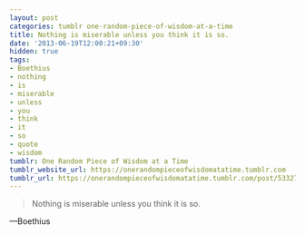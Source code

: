 ```yaml
---
layout: post
categories: tumblr one-random-piece-of-wisdom-at-a-time
title: Nothing is miserable unless you think it is so.
date: '2013-06-19T12:00:21+09:30'
hidden: true
tags:
- Boethius
- nothing
- is
- miserable
- unless
- you
- think
- it
- so
- quote
- wisdom
tumblr: One Random Piece of Wisdom at a Time
tumblr_website_url: https://onerandompieceofwisdomatatime.tumblr.com
tumblr_url: https://onerandompieceofwisdomatatime.tumblr.com/post/53327143469/nothing-is-miserable-unless-you-think-it-is-so
---
```

> Nothing is miserable unless you think it is so.

—Boethius

